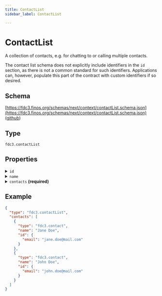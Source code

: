 ```yaml
---
title: ContactList
sidebar_label: ContactList

---
```


# ContactList

A collection of contacts, e.g. for chatting to or calling multiple contacts.

The contact list schema does not explicitly include identifiers in the `id` section, as there is not a common standard for such identifiers. Applications can, however, populate this part of the contract with custom identifiers if so desired.

## Schema

[https://fdc3.finos.org/schemas/next/context/contactList.schema.json](https://fdc3.finos.org/schemas/next/context/contactList.schema.json) ([github](https://github.com/finos/FDC3/tree/main/packages/fdc3-context/schemas/context/contactList.schema.json))

## Type

`fdc3.contactList`

## Properties

<details>
  <summary><code>id</code></summary>

**type**: `object`

<details>
  <summary><code>Additional Properties</code></summary>

**type**: `string`

</details>

One or more identifiers that refer to the contact list in an OMS, EMS or related system. Specific key names for systems are expected to be standardized in future.

</details>

<details>
  <summary><code>name</code></summary>

**type**: `string`

An optional human-readable summary of the contact list

</details>

<details>
  <summary><code>contacts</code> <strong>(required)</strong></summary>

**type**: `array`

<details>
  <summary><code>Items</code></summary>

**type**: [Contact](Contact)

</details>

An array of contact contexts that forms the list.

</details>

## Example

```json
{
  "type": "fdc3.contactList",
  "contacts": [
    {
      "type": "fdc3.contact",
      "name": "Jane Doe",
      "id": {
        "email": "jane.doe@mail.com"
      }
    },
    {
      "type": "fdc3.contact",
      "name": "John Doe",
      "id": {
        "email": "john.doe@mail.com"
      }
    }
  ]
}
```


